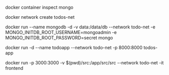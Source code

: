 docker container inspect mongo

docker network create todos-net

docker run --name mongodb -d -v data:/data/db --network todo-net -e MONGO_INITDB_ROOT_USERNAME=mongoadmin -e MONGO_INITDB_ROOT_PASSWORD=secret mongo

docker run -d --name todoapp --network todo-net -p 8000:8000 todos-app

docker run -p 3000:3000 -v $(pwd)/src:/app/src/src --network todo-net -it frontend
